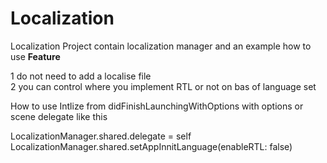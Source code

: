 # Localization
Localization
Project contain localization manager and an example how to use
**Feature**

1 do not need to add a localise file  
2 you can control where you implement RTL or not on bas of language set 

How to use 
Intlize from didFinishLaunchingWithOptions with options or scene delegate like this

LocalizationManager.shared.delegate = self
LocalizationManager.shared.setAppInnitLanguage(enableRTL: false)
